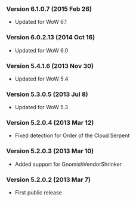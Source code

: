 ### Version 6.1.0.7 (2015 Feb 26)

* Updated for WoW 6.1

### Version 6.0.2.13 (2014 Oct 16)

* Updated for WoW 6.0

### Version 5.4.1.6 (2013 Nov 30)

* Updated for WoW 5.4

### Version 5.3.0.5 (2013 Jul 8)

* Updated for WoW 5.3

### Version 5.2.0.4 (2013 Mar 12)

* Fixed detection for Order of the Cloud Serpent

### Version 5.2.0.3 (2013 Mar 10)

* Added support for GnomishVendorShrinker

### Version 5.2.0.2 (2013 Mar 7)

* First public release
